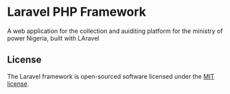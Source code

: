 # Laravel PHP Framework

A web application for the collection and auiditing platform for the ministry of power Nigeria, built with LAravel

## License

The Laravel framework is open-sourced software licensed under the [MIT license](http://opensource.org/licenses/MIT).
